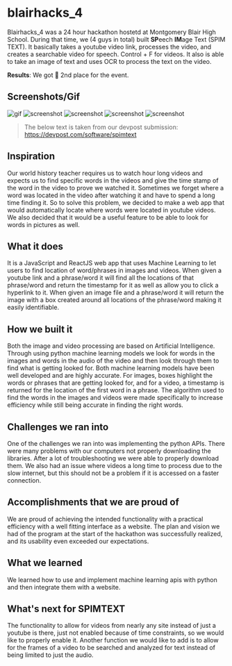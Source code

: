 # blairhacks_4

Blairhacks_4 was a 24 hour hackathon hostetd at Montgomery Blair High School. During that time, we (4 guys in total) built **SP**eech **IM**age Text (SPIM TEXT). It basically takes a youtube video link, processes the video, and creates a searchable video for speech. Control + F for videos. It also is able to take an image of text and uses OCR to process the text on the video.

**Results**: We got :2nd_place_medal: 2nd place for the event.

## Screenshots/Gif

![gif](https://github.com/dumblole/blairhacks_4/blob/master/images/output2.gif)
![screenshot](https://github.com/dumblole/blairhacks_4/blob/master/images/gallery%20(1).jpg)
![screenshot](https://github.com/dumblole/blairhacks_4/blob/master/images/gallery%20(2).jpg)
![screenshot](https://github.com/dumblole/blairhacks_4/blob/master/images/gallery%20(3).jpg)
![screenshot](https://github.com/dumblole/blairhacks_4/blob/master/images/gallery.jpg)


> The below text is taken from our devpost submission: https://devpost.com/software/spimtext

## Inspiration

Our world history teacher requires us to watch hour long videos and expects us to find specific words in the videos and give the time stamp of the word in the video to prove we watched it. Sometimes we forget where a word was located in the video after watching it and have to spend a long time finding it. So to solve this problem, we decided to make a web app that would automatically locate where words were located in youtube videos. We also decided that it would be a useful feature to be able to look for words in pictures as well.

## What it does

It is a JavaScript and ReactJS web app that uses Machine Learning to let users to find location of word/phrases in images and videos. When given a youtube link and a phrase/word it will find all the locations of that phrase/word and return the timestamp for it as well as allow you to click a hyperlink to it. When given an image file and a phrase/word it will return the image with a box created around all locations of the phrase/word making it easily identifiable.

## How we built it

Both the image and video processing are based on Artificial Intelligence. Through using python machine learning models we look for words in the images and words in the audio of the video and then look through them to find what is getting looked for. Both machine learning models have been well developed and are highly accurate. For images, boxes highlight the words or phrases that are getting looked for, and for a video, a timestamp is returned for the location of the first word in a phrase. The algorithm used to find the words in the images and videos were made specifically to increase efficiency while still being accurate in finding the right words.

## Challenges we ran into

One of the challenges we ran into was implementing the python APIs. There were many problems with our computers not properly downloading the libraries. After a lot of troubleshooting we were able to properly download them. We also had an issue where videos a long time to process due to the slow internet, but this should not be a problem if it is accessed on a faster connection.

## Accomplishments that we are proud of

We are proud of achieving the intended functionality with a practical efficiency with a well fitting interface as a website. The plan and vision we had of the program at the start of the hackathon was successfully realized, and its usability even exceeded our expectations.

## What we learned

We learned how to use and implement machine learning apis with python and then integrate them with a website.

## What's next for SPIMTEXT

The functionality to allow for videos from nearly any site instead of just a youtube is there, just not enabled because of time constraints, so we would like to properly enable it. Another function we would like to add is to allow for the frames of a video to be searched and analyzed for text instead of being limited to just the audio.
